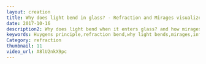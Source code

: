 ```yaml
---
layout: creation
title: Why does light bend in glass? - Refraction and Mirages visualized with Huygens principle
date: 2017-10-16
description2: Why does light bend when it enters glass? and how mirages happen. Using the Huygens principle, to show why refraction will make the light bend. Also showing why Inferior mirage happens. All this with the Huygens principle. (Animated and explained)
keywords: Huygens principle,refraction bend,why light bends,mirages,inferior mirage,waves,laser,bend,secondary waves,wavelets,animation,physics,how,mirage,refraction,light,huygens,principle,huygens principle of refraction,physics lecture,refraction of light on base of huygens principle,huygens rule,huygens principle,science,education,huygens wave theory,huygens fresnel principle
Category: refraction
thumbnail: 11
video_url: A8lU2nkX9pc
---
```

